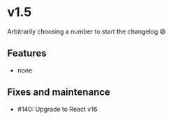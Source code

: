 # v1.5

Arbitrarily choosing a number to start the changelog :smile:

## Features

- none

## Fixes and maintenance

- #140: Upgrade to React v16
